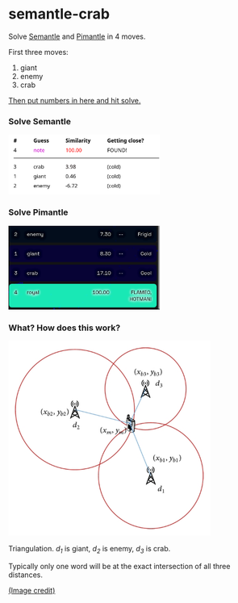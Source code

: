# semantle-crab
Solve [Semantle](https://semantle.novalis.org/) and [Pimantle](https://semantle.pimanrul.es/) in 4 moves. 

First three moves:
1. giant
1. enemy
1. crab

[Then put numbers in here and hit solve.](https://crab.manimino.com/)

### Solve Semantle

<img src="docs/semantle-crab.png" width="300" />

### Solve Pimantle
<img src="docs/pimantle-crab.png" width="300" />

### What? How does this work?

<img src="docs/triangulation.jpg" width="400" />

Triangulation. *d<sub>1</sub>* is giant, *d<sub>2</sub>* is enemy, *d<sub>3</sub>* is crab.

Typically only one word will be at the exact intersection of all three distances.

[(Image credit)](https://www.researchgate.net/publication/281753273_Mobile_Localization_Based_on_Received_Signal_Strength_and_Pearson's_Correlation_Coefficient)
